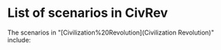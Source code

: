 # List of scenarios in CivRev

The scenarios in "[Civilization%20Revolution](Civilization Revolution)" include: